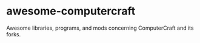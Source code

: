 # awesome-computercraft
Awesome libraries, programs, and mods concerning ComputerCraft and its forks.
